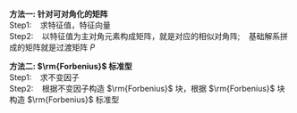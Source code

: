 **方法一: 针对可对角化的矩阵**  
Step1: $\enspace$  求特征值，特征向量  
Step2: $\enspace$  以特征值为主对角元素构成矩阵，就是对应的相似对角阵; $\enspace$  基础解系拼成的矩阵就是过渡矩阵 $P$  
  
**方法二:  $\rm{Forbenius}$ 标准型**  
Step1: $\enspace$  求不变因子  
Step2: $\enspace$  根据不变因子构造 $\rm{Forbenius}$ 块，根据 $\rm{Forbenius}$ 块构造 $\rm{Forbenius}$ 标准型  
